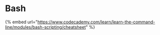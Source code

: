 # Bash

{% embed url="https://www.codecademy.com/learn/learn-the-command-line/modules/bash-scripting/cheatsheet" %}
